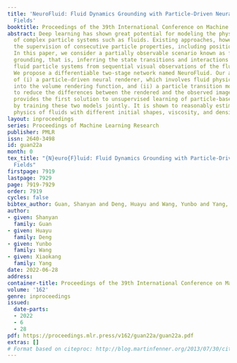 ```yaml
---
title: 'NeuroFluid: Fluid Dynamics Grounding with Particle-Driven Neural Radiance
  Fields'
booktitle: Proceedings of the 39th International Conference on Machine Learning
abstract: Deep learning has shown great potential for modeling the physical dynamics
  of complex particle systems such as fluids. Existing approaches, however, require
  the supervision of consecutive particle properties, including positions and velocities.
  In this paper, we consider a partially observable scenario known as fluid dynamics
  grounding, that is, inferring the state transitions and interactions within the
  fluid particle systems from sequential visual observations of the fluid surface.
  We propose a differentiable two-stage network named NeuroFluid. Our approach consists
  of (i) a particle-driven neural renderer, which involves fluid physical properties
  into the volume rendering function, and (ii) a particle transition model optimized
  to reduce the differences between the rendered and the observed images. NeuroFluid
  provides the first solution to unsupervised learning of particle-based fluid dynamics
  by training these two models jointly. It is shown to reasonably estimate the underlying
  physics of fluids with different initial shapes, viscosity, and densities.
layout: inproceedings
series: Proceedings of Machine Learning Research
publisher: PMLR
issn: 2640-3498
id: guan22a
month: 0
tex_title: "{N}euro{F}luid: Fluid Dynamics Grounding with Particle-Driven Neural Radiance
  Fields"
firstpage: 7919
lastpage: 7929
page: 7919-7929
order: 7919
cycles: false
bibtex_author: Guan, Shanyan and Deng, Huayu and Wang, Yunbo and Yang, Xiaokang
author:
- given: Shanyan
  family: Guan
- given: Huayu
  family: Deng
- given: Yunbo
  family: Wang
- given: Xiaokang
  family: Yang
date: 2022-06-28
address:
container-title: Proceedings of the 39th International Conference on Machine Learning
volume: '162'
genre: inproceedings
issued:
  date-parts:
  - 2022
  - 6
  - 28
pdf: https://proceedings.mlr.press/v162/guan22a/guan22a.pdf
extras: []
# Format based on citeproc: http://blog.martinfenner.org/2013/07/30/citeproc-yaml-for-bibliographies/
---
```

